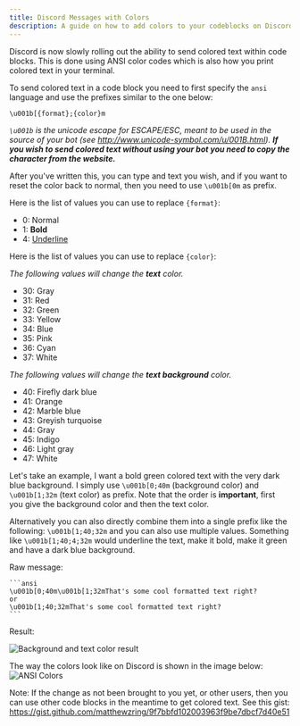 ```yaml
---
title: Discord Messages with Colors
description: A guide on how to add colors to your codeblocks on Discord
---
```


Discord is now slowly rolling out the ability to send colored text within code blocks. This is done using ANSI color codes which is also how you print colored text in your terminal.

To send colored text in a code block you need to first specify the `ansi` language and use the prefixes similar to the one below:
```ansi
\u001b[{format};{color}m
```
*`\u001b` is the unicode escape for ESCAPE/ESC, meant to be used in the source of your bot (see <http://www.unicode-symbol.com/u/001B.html>).* ***If you wish to send colored text without using your bot you need to copy the character from the website.***

After you've written this, you can type and text you wish, and if you want to reset the color back to normal, then you need to use `\u001b[0m` as prefix.

Here is the list of values you can use to replace `{format}`:

* 0: Normal
* 1: **Bold**
* 4: <ins>Underline</ins>

Here is the list of values you can use to replace `{color}`:

*The following values will change the **text** color.*

* 30: Gray
* 31: Red
* 32: Green
* 33: Yellow
* 34: Blue
* 35: Pink
* 36: Cyan
* 37: White

*The following values will change the **text background** color.*

* 40: Firefly dark blue
* 41: Orange
* 42: Marble blue
* 43: Greyish turquoise
* 44: Gray
* 45: Indigo
* 46: Light gray
* 47: White

Let's take an example, I want a bold green colored text with the very dark blue background.
I simply use `\u001b[0;40m` (background color) and `\u001b[1;32m` (text color) as prefix. Note that the order is **important**, first you give the background color and then the text color.

Alternatively you can also directly combine them into a single prefix like the following: `\u001b[1;40;32m` and you can also use multiple values. Something like `\u001b[1;40;4;32m` would underline the text, make it bold, make it green and have a dark blue background.

Raw message:
````nohighlight
```ansi
\u001b[0;40m\u001b[1;32mThat's some cool formatted text right?
or
\u001b[1;40;32mThat's some cool formatted text right?
```
````

Result:

![Background and text color result](/static/images/content/discord_colored_messages/result.png)

The way the colors look like on Discord is shown in the image below:
![ANSI Colors](/static/images/content/discord_colored_messages/ansi-colors.png)

Note: If the change as not been brought to you yet, or other users, then you can use other code blocks in the meantime to get colored text. See this gist: <https://gist.github.com/matthewzring/9f7bbfd102003963f9be7dbcf7d40e51>

